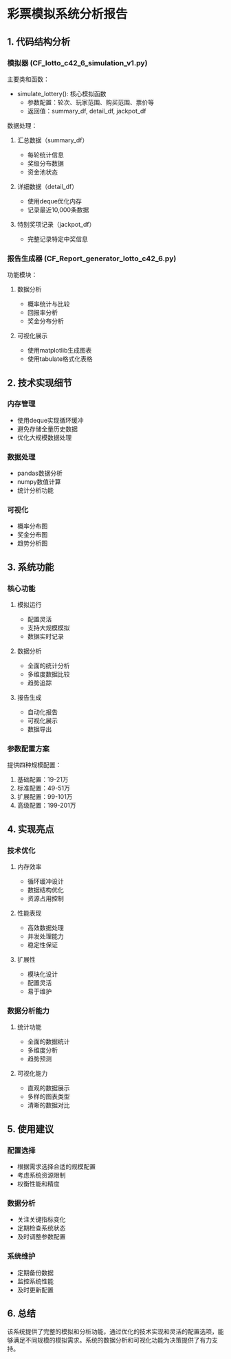 # 彩票模拟系统分析报告

## 1. 代码结构分析

### 模拟器 (CF_lotto_c42_6_simulation_v1.py)
主要类和函数：
- simulate_lottery(): 核心模拟函数
  - 参数配置：轮次、玩家范围、购买范围、票价等
  - 返回值：summary_df, detail_df, jackpot_df

数据处理：
1. 汇总数据（summary_df）
   - 每轮统计信息
   - 奖级分布数据
   - 资金池状态

2. 详细数据（detail_df）
   - 使用deque优化内存
   - 记录最近10,000条数据

3. 特别奖项记录（jackpot_df）
   - 完整记录特定中奖信息

### 报告生成器 (CF_Report_generator_lotto_c42_6.py)
功能模块：
1. 数据分析
   - 概率统计与比较
   - 回报率分析
   - 奖金分布分析

2. 可视化展示
   - 使用matplotlib生成图表
   - 使用tabulate格式化表格

## 2. 技术实现细节

### 内存管理
- 使用deque实现循环缓冲
- 避免存储全量历史数据
- 优化大规模数据处理

### 数据处理
- pandas数据分析
- numpy数值计算
- 统计分析功能

### 可视化
- 概率分布图
- 奖金分布图
- 趋势分析图

## 3. 系统功能

### 核心功能
1. 模拟运行
   - 配置灵活
   - 支持大规模模拟
   - 数据实时记录

2. 数据分析
   - 全面的统计分析
   - 多维度数据比较
   - 趋势追踪

3. 报告生成
   - 自动化报告
   - 可视化展示
   - 数据导出

### 参数配置方案
提供四种规模配置：
1. 基础配置：19-21万
2. 标准配置：49-51万
3. 扩展配置：99-101万
4. 高级配置：199-201万

## 4. 实现亮点

### 技术优化
1. 内存效率
   - 循环缓冲设计
   - 数据结构优化
   - 资源占用控制

2. 性能表现
   - 高效数据处理
   - 并发处理能力
   - 稳定性保证

3. 扩展性
   - 模块化设计
   - 配置灵活
   - 易于维护

### 数据分析能力
1. 统计功能
   - 全面的数据统计
   - 多维度分析
   - 趋势预测

2. 可视化能力
   - 直观的数据展示
   - 多样的图表类型
   - 清晰的数据对比

## 5. 使用建议

### 配置选择
- 根据需求选择合适的规模配置
- 考虑系统资源限制
- 权衡性能和精度

### 数据分析
- 关注关键指标变化
- 定期检查系统状态
- 及时调整参数配置

### 系统维护
- 定期备份数据
- 监控系统性能
- 及时更新配置

## 6. 总结

该系统提供了完整的模拟和分析功能，通过优化的技术实现和灵活的配置选项，能够满足不同规模的模拟需求。系统的数据分析和可视化功能为决策提供了有力支持。